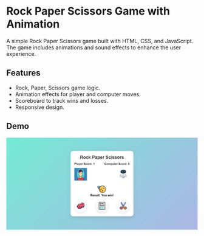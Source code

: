 # Rock Paper Scissors Game with Animation

A simple Rock Paper Scissors game built with HTML, CSS, and JavaScript. The game includes animations and sound effects to enhance the user experience.

## Features
- Rock, Paper, Scissors game logic.
- Animation effects for player and computer moves.
- Scoreboard to track wins and losses.
- Responsive design.

## Demo

![RPC Image](./RPC.png)

